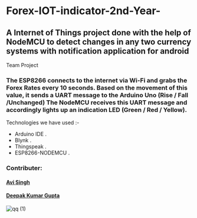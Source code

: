 # Forex-IOT-indicator-2nd-Year-

## A Internet of Things project done with the help of NodeMCU to detect changes in any two currency systems with notification application for android
Team Project 

### The ESP8266 connects to the internet via Wi-Fi and grabs the Forex Rates every 10 seconds. Based on the movement of this value, it sends a UART message to the Arduino Uno (Rise / Fall /Unchanged) The NodeMCU receives this UART message and accordingly lights up an indication LED (Green / Red / Yellow).

Technologies we have used :- <br/>
* Arduino IDE . <br/>
* Blynk .<br/>
* Thingspeak .<br/>
* ESP8266-NODEMCU .<br/>




### Contributer:
#### <a href="https://github.com/avi-27">Avi Singh</a> <br/>
#### <a href="https://github.com/deepakg1105">Deepak Kumar Gupta</a> <br/>
![qq (1)](https://user-images.githubusercontent.com/55029562/124622763-07f82e80-de99-11eb-9f2f-3992674193ca.jpg)






